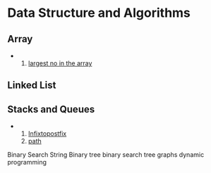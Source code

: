 # Data Structure and Algorithms

## Array

  - 1. [largest no in the array](Array/largestNumber.cpp)

## Linked List

## Stacks and Queues
   - 1. [Infixtopostfix](/Stacks%20and%20Queues/Prefix%2C%20Postfix%20and%20Infix/infixtopostfix.cpp)
     2. [path](Stacks%20and%20Queues/Prefix%2C%20Postfix%20and%20Infix/infixtopostfix.cpp)





Binary Search
String
Binary tree
binary search tree
graphs
dynamic programming
